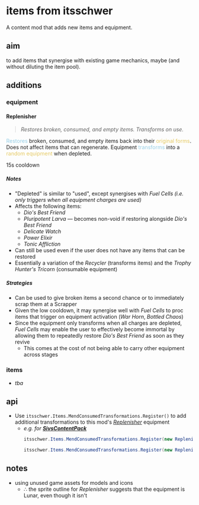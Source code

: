 # items from itsschwer

A content mod that adds new items and equipment.

## aim
to add items that synergise with existing game mechanics, maybe (and without diluting the item pool).

## additions

### equipment

#### **Replenisher**
> *Restores broken, consumed, and empty items. Transforms on use.*

<span style="color: #95cde5;">Restores</span> broken, consumed, and empty items back into their <span style="color: #e5c962;">original forms</span>. Does not affect items that can regenerate. Equipment <span style="color: #95cde5;">transforms</span> into a <span style="color: #e5c962;">random equipment</span> when depleted.

15s cooldown

##### *Notes*

- "Depleted" is similar to "used", except synergises with *Fuel Cells* *(i.e. only triggers when all equipment charges are used)*
- Affects the following items:
    - *Dio's Best Friend*
    - *Pluripotent Larva* — becomes non-void if restoring alongside *Dio's Best Friend*
    - *Delicate Watch*
    - *Power Elixir*
    - *Tonic Affliction*
- Can still be used even if the user does not have any items that can be restored
- Essentially a variation of the *Recycler* (transforms items) and the *Trophy Hunter's Tricorn* (consumable equipment)

##### *Strategies*
- Can be used to give broken items a second chance or to immediately scrap them at a Scrapper
- Given the low cooldown, it may synergise well with *Fuel Cells* to proc items that trigger on equipment activation (*War Horn*, *Bottled Chaos*)
- Since the equipment only transforms when all charges are depleted, *Fuel Cells* may enable the user to effectively become immortal by allowing them to repeatedly restore *Dio's Best Friend* as soon as they revive
    - This comes at the cost of not being able to carry other equipment across stages

### items
- *tba*
<!--
- void spare drone parts
    - *mainly because umbra-summoned col. droneman is OP and hard to see; also to add a third void red option*
    - → railgunner alt utility slow field?
    - → allies gain a buff ward (similar to celestine?)
        - *incentivise sticking together; maybe only organic allies?*
        - which buff?
            - warbanner?
            - lifesteal/leech?
- consumable (green?) — retaliation
    - on low health, trigger your on-kill effects at your location
        - *enable using on-kill effects against bosses*
        - *synergy with Replenisher*
-->

## api
- Use `itsschwer.Items.MendConsumedTransformations.Register()` to add additional transformations to this mod's [*Replenisher*](#replenisher) equipment
    - *e.g. for [**SivsContentPack**](https://thunderstore.io/package/Sivelos1/SivsContentPack/)*
      ```cs
      itsschwer.Items.MendConsumedTransformations.Register(new ReplenishTransformation(SivsItems.GlassShieldBroken, SivsItems.GlassShield));

      itsschwer.Items.MendConsumedTransformations.Register(new ReplenishTransformation(SivsItems.DropYellowItemOnKillUsed, SivsItems.DropYellowItemOnKill));
      ```

## notes
- using unused game assets for models and icons
    - ∴ the sprite outline for *Replenisher* suggests that the equipment is Lunar, even though it isn't
